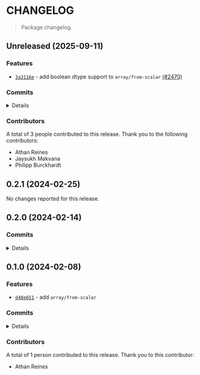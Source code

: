 # CHANGELOG

> Package changelog.

<section class="release" id="unreleased">

## Unreleased (2025-09-11)

<section class="features">

### Features

-   [`3a3116e`](https://github.com/stdlib-js/stdlib/commit/3a3116e3ff5bef42e4b4f39e5375b89a877ccff0) - add boolean dtype support to `array/from-scalar` [(#2470)](https://github.com/stdlib-js/stdlib/pull/2470)

</section>

<!-- /.features -->

<section class="commits">

### Commits

<details>

-   [`7808da1`](https://github.com/stdlib-js/stdlib/commit/7808da1fbe8e2100ba60704afee2636fa9d5f091) - **docs:** add missing quote and replace incorrect closing curly braces _(by Philipp Burckhardt)_
-   [`3b9d924`](https://github.com/stdlib-js/stdlib/commit/3b9d92469dabccb5e006dc55086752b5cdfbc7ed) - **docs:** add missing quotes _(by Philipp Burckhardt)_
-   [`5acfd64`](https://github.com/stdlib-js/stdlib/commit/5acfd64326637640433a7e3ffc5d101db23ab1d8) - **docs:** fix example code _(by Philipp Burckhardt)_
-   [`2c927e4`](https://github.com/stdlib-js/stdlib/commit/2c927e403da0ed8841b6ce19296262a88c9856e0) - **docs:** fix example code in TS declaration files _(by Philipp Burckhardt)_
-   [`b6b1bb1`](https://github.com/stdlib-js/stdlib/commit/b6b1bb1cac8664502e870976f41dc3d1143e229c) - **refactor:** update import paths _(by Athan Reines)_
-   [`abf0407`](https://github.com/stdlib-js/stdlib/commit/abf040787f6598438b0100a729a8331b7f80f62f) - **chore:** resolve lint errors in TS files _(by Philipp Burckhardt)_
-   [`3a3116e`](https://github.com/stdlib-js/stdlib/commit/3a3116e3ff5bef42e4b4f39e5375b89a877ccff0) - **feat:** add boolean dtype support to `array/from-scalar` [(#2470)](https://github.com/stdlib-js/stdlib/pull/2470) _(by Jaysukh Makvana, Athan Reines)_
-   [`75d4f83`](https://github.com/stdlib-js/stdlib/commit/75d4f83cb85610d23a04dc21a03f8075f6d3665f) - **refactor:** update require and include paths _(by Athan Reines)_

</details>

</section>

<!-- /.commits -->

<section class="contributors">

### Contributors

A total of 3 people contributed to this release. Thank you to the following contributors:

-   Athan Reines
-   Jaysukh Makvana
-   Philipp Burckhardt

</section>

<!-- /.contributors -->

</section>

<!-- /.release -->

<section class="release" id="v0.2.1">

## 0.2.1 (2024-02-25)

No changes reported for this release.

</section>

<!-- /.release -->

<section class="release" id="v0.2.0">

## 0.2.0 (2024-02-14)

<section class="commits">

### Commits

<details>

-   [`7137673`](https://github.com/stdlib-js/stdlib/commit/7137673f0798ef13d7c9fd7becf78e557b1d583b) - **docs:** update related packages sections (#1315) _(by stdlib-bot)_

</details>

</section>

<!-- /.commits -->

</section>

<!-- /.release -->

<section class="release" id="v0.1.0">

## 0.1.0 (2024-02-08)

<section class="features">

### Features

-   [`d48e651`](https://github.com/stdlib-js/stdlib/commit/d48e65119020146552bc6229133ef0cd2f4cc611) - add `array/from-scalar`

</section>

<!-- /.features -->

<section class="commits">

### Commits

<details>

-   [`d48e651`](https://github.com/stdlib-js/stdlib/commit/d48e65119020146552bc6229133ef0cd2f4cc611) - **feat:** add `array/from-scalar` _(by Athan Reines)_

</details>

</section>

<!-- /.commits -->

<section class="contributors">

### Contributors

A total of 1 person contributed to this release. Thank you to this contributor:

-   Athan Reines

</section>

<!-- /.contributors -->

</section>

<!-- /.release -->

